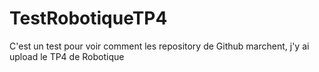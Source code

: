 # TestRobotiqueTP4
C'est un test pour voir comment les repository de Github marchent, j'y ai upload le TP4 de Robotique
